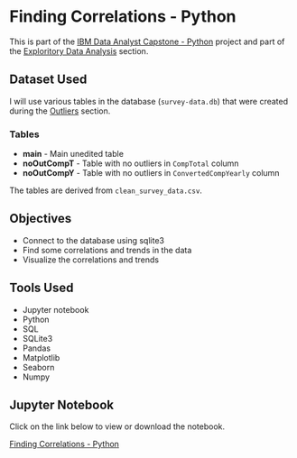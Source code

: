 # Finding Correlations - Python

<p>This is part of the <a href = 'https://github.com/FaiLuReH3Ro/ibm-da-capstone-py'>IBM Data Analyst Capstone - Python</a> project and part of the <a href = 'https://github.com/FaiLuReH3Ro/ibm-da-capstone-py?tab=readme-ov-file#exploratory-data'>Exploritory Data Analysis</a> section.</p>

## Dataset Used

I will use various tables in the database (`survey-data.db`) that were created during the [Outliers](https://github.com/FaiLuReH3Ro/outliers-py) section.

### Tables

* __main__ - Main unedited table
* __noOutCompT__ - Table with no outliers in `CompTotal` column
* __noOutCompY__ - Table with no outliers in `ConvertedCompYearly` column

The tables are derived from `clean_survey_data.csv`.

## Objectives

* Connect to the database using sqlite3
* Find some correlations and trends in the data
* Visualize the correlations and trends

## Tools Used

* Jupyter notebook
* Python
* SQL
* SQLite3
* Pandas
* Matplotlib
* Seaborn
* Numpy

## Jupyter Notebook

Click on the link below to view or download the notebook.

[Finding Correlations - Python](https://github.com/FaiLuReH3Ro/correlations-py/blob/main/Finding_Correlations.ipynb)
